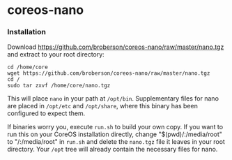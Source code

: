 # coreos-nano

### Installation

Download https://github.com/broberson/coreos-nano/raw/master/nano.tgz and extract to your root directory:

```
cd /home/core
wget https://github.com/broberson/coreos-nano/raw/master/nano.tgz
cd /
sudo tar zxvf /home/core/nano.tgz
```

This will place `nano` in your path at `/opt/bin`. Supplementary files for nano are placed in `/opt/etc` and `/opt/share`, where this binary has been configured to expect them.

If binaries worry you, execute `run.sh` to build your own copy. If you want to run this on your CoreOS installation directly, change "\$(pwd)/:/media/root" to "/:/media/root" in `run.sh` and delete the `nano.tgz` file it leaves in your root directory. Your `/opt` tree will already contain the necessary files for nano.
